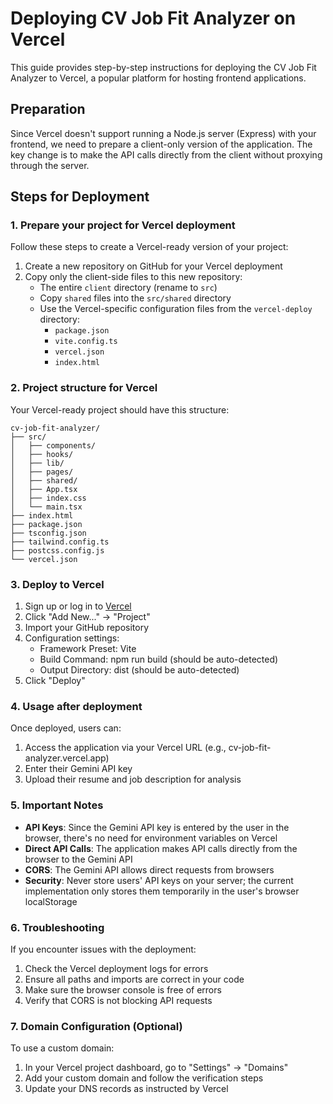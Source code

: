 # Deploying CV Job Fit Analyzer on Vercel

This guide provides step-by-step instructions for deploying the CV Job Fit Analyzer to Vercel, a popular platform for hosting frontend applications.

## Preparation

Since Vercel doesn't support running a Node.js server (Express) with your frontend, we need to prepare a client-only version of the application. The key change is to make the API calls directly from the client without proxying through the server.

## Steps for Deployment

### 1. Prepare your project for Vercel deployment

Follow these steps to create a Vercel-ready version of your project:

1. Create a new repository on GitHub for your Vercel deployment
2. Copy only the client-side files to this new repository:
   - The entire `client` directory (rename to `src`)
   - Copy `shared` files into the `src/shared` directory
   - Use the Vercel-specific configuration files from the `vercel-deploy` directory:
     - `package.json`
     - `vite.config.ts`
     - `vercel.json`
     - `index.html`

### 2. Project structure for Vercel

Your Vercel-ready project should have this structure:

```
cv-job-fit-analyzer/
├── src/
│   ├── components/
│   ├── hooks/
│   ├── lib/
│   ├── pages/
│   ├── shared/
│   ├── App.tsx
│   ├── index.css
│   └── main.tsx
├── index.html
├── package.json
├── tsconfig.json
├── tailwind.config.ts
├── postcss.config.js
└── vercel.json
```

### 3. Deploy to Vercel

1. Sign up or log in to [Vercel](https://vercel.com/)
2. Click "Add New..." → "Project"
3. Import your GitHub repository
4. Configuration settings:
   - Framework Preset: Vite
   - Build Command: npm run build (should be auto-detected)
   - Output Directory: dist (should be auto-detected)
5. Click "Deploy"

### 4. Usage after deployment

Once deployed, users can:
1. Access the application via your Vercel URL (e.g., cv-job-fit-analyzer.vercel.app)
2. Enter their Gemini API key
3. Upload their resume and job description for analysis

### 5. Important Notes

- **API Keys**: Since the Gemini API key is entered by the user in the browser, there's no need for environment variables on Vercel
- **Direct API Calls**: The application makes API calls directly from the browser to the Gemini API
- **CORS**: The Gemini API allows direct requests from browsers
- **Security**: Never store users' API keys on your server; the current implementation only stores them temporarily in the user's browser localStorage

### 6. Troubleshooting

If you encounter issues with the deployment:
1. Check the Vercel deployment logs for errors
2. Ensure all paths and imports are correct in your code
3. Make sure the browser console is free of errors
4. Verify that CORS is not blocking API requests

### 7. Domain Configuration (Optional)

To use a custom domain:
1. In your Vercel project dashboard, go to "Settings" → "Domains"
2. Add your custom domain and follow the verification steps
3. Update your DNS records as instructed by Vercel